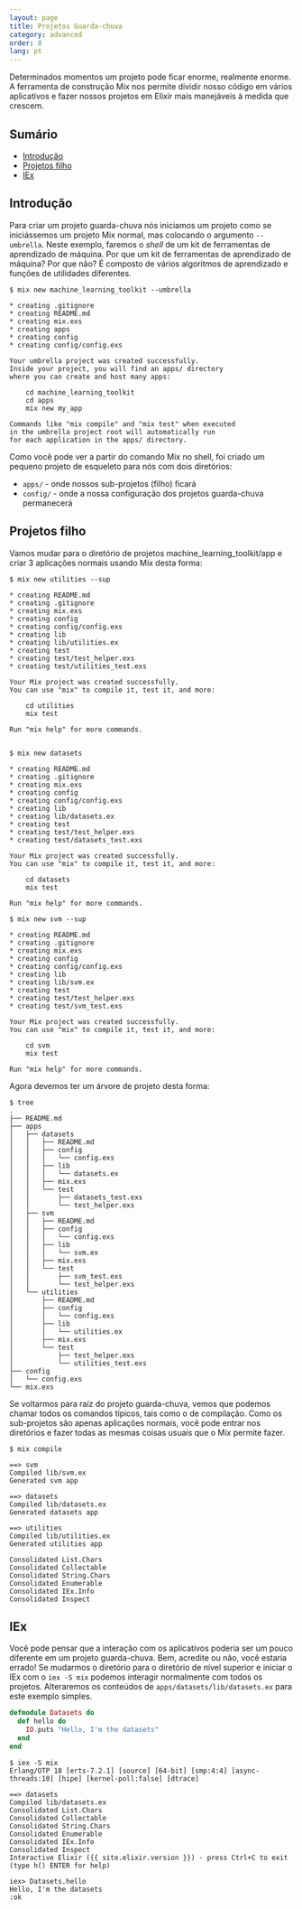```yaml
---
layout: page
title: Projetos Guarda-chuva
category: advanced
order: 8
lang: pt
---
```


Determinados momentos um projeto pode ficar enorme, realmente enorme. A ferramenta de construção Mix nos permite dividir nosso código em vários aplicativos e fazer nossos projetos em Elixir mais manejáveis à medida que crescem.

## Sumário

- [Introdução](#introducao)
- [Projetos filho](#projetos-filho)
- [IEx](#iex)

## <a name="introducao"></a>Introdução

Para criar um projeto guarda-chuva nós iniciamos um projeto como se iniciássemos um projeto Mix normal, mas colocando o argumento `--umbrella`. Neste exemplo, faremos o *shell* de um kit de ferramentas de aprendizado de máquina. Por que um kit de ferramentas de aprendizado de máquina? Por que não? É composto de vários algoritmos de aprendizado e funções de utilidades diferentes.


```shell
$ mix new machine_learning_toolkit --umbrella

* creating .gitignore
* creating README.md
* creating mix.exs
* creating apps
* creating config
* creating config/config.exs

Your umbrella project was created successfully.
Inside your project, you will find an apps/ directory
where you can create and host many apps:

    cd machine_learning_toolkit
    cd apps
    mix new my_app

Commands like "mix compile" and "mix test" when executed
in the umbrella project root will automatically run
for each application in the apps/ directory.
```

Como você pode ver a partir do comando Mix no shell, foi criado um pequeno projeto de esqueleto para nós com dois diretórios:

  - `apps/` - onde nossos sub-projetos (filho) ficará
  - `config/` - onde a nossa configuração dos  projetos guarda-chuva permanecerá


## Projetos filho

Vamos mudar para o diretório de projetos machine_learning_toolkit/app e criar 3 aplicações normais usando Mix desta forma:

```shell
$ mix new utilities --sup

* creating README.md
* creating .gitignore
* creating mix.exs
* creating config
* creating config/config.exs
* creating lib
* creating lib/utilities.ex
* creating test
* creating test/test_helper.exs
* creating test/utilities_test.exs

Your Mix project was created successfully.
You can use "mix" to compile it, test it, and more:

    cd utilities
    mix test

Run "mix help" for more commands.


$ mix new datasets

* creating README.md
* creating .gitignore
* creating mix.exs
* creating config
* creating config/config.exs
* creating lib
* creating lib/datasets.ex
* creating test
* creating test/test_helper.exs
* creating test/datasets_test.exs

Your Mix project was created successfully.
You can use "mix" to compile it, test it, and more:

    cd datasets
    mix test

Run "mix help" for more commands.

$ mix new svm --sup

* creating README.md
* creating .gitignore
* creating mix.exs
* creating config
* creating config/config.exs
* creating lib
* creating lib/svm.ex
* creating test
* creating test/test_helper.exs
* creating test/svm_test.exs

Your Mix project was created successfully.
You can use "mix" to compile it, test it, and more:

    cd svm
    mix test

Run "mix help" for more commands.
```

Agora devemos ter um árvore de projeto desta forma:

```shell
$ tree
.
├── README.md
├── apps
│   ├── datasets
│   │   ├── README.md
│   │   ├── config
│   │   │   └── config.exs
│   │   ├── lib
│   │   │   └── datasets.ex
│   │   ├── mix.exs
│   │   └── test
│   │       ├── datasets_test.exs
│   │       └── test_helper.exs
│   ├── svm
│   │   ├── README.md
│   │   ├── config
│   │   │   └── config.exs
│   │   ├── lib
│   │   │   └── svm.ex
│   │   ├── mix.exs
│   │   └── test
│   │       ├── svm_test.exs
│   │       └── test_helper.exs
│   └── utilities
│       ├── README.md
│       ├── config
│       │   └── config.exs
│       ├── lib
│       │   └── utilities.ex
│       ├── mix.exs
│       └── test
│           ├── test_helper.exs
│           └── utilities_test.exs
├── config
│   └── config.exs
└── mix.exs
```

Se voltarmos para raíz do projeto guarda-chuva, vemos que podemos chamar todos os comandos típicos, tais como o de compilação. Como os sub-projetos são apenas aplicações normais, você pode entrar nos diretórios e fazer todas as mesmas coisas usuais que o Mix permite fazer.

```
$ mix compile

==> svm
Compiled lib/svm.ex
Generated svm app

==> datasets
Compiled lib/datasets.ex
Generated datasets app

==> utilities
Compiled lib/utilities.ex
Generated utilities app

Consolidated List.Chars
Consolidated Collectable
Consolidated String.Chars
Consolidated Enumerable
Consolidated IEx.Info
Consolidated Inspect
```

## IEx

Você pode pensar que a interação com os aplicativos poderia ser um pouco diferente em um projeto guarda-chuva. Bem, acredite ou não, você estaria errado! Se mudarmos o diretório para o diretório de nível superior e iniciar o IEx com o `iex -S mix` podemos interagir normalmente com todos os projetos. Alteraremos os conteúdos de `apps/datasets/lib/datasets.ex` para este exemplo simples.

```elixir
defmodule Datasets do
  def hello do
    IO.puts "Hello, I'm the datasets"
  end
end
```

```shell
$ iex -S mix
Erlang/OTP 18 [erts-7.2.1] [source] [64-bit] [smp:4:4] [async-threads:10] [hipe] [kernel-poll:false] [dtrace]

==> datasets
Compiled lib/datasets.ex
Consolidated List.Chars
Consolidated Collectable
Consolidated String.Chars
Consolidated Enumerable
Consolidated IEx.Info
Consolidated Inspect
Interactive Elixir ({{ site.elixir.version }}) - press Ctrl+C to exit (type h() ENTER for help)

iex> Datasets.hello
Hello, I'm the datasets
:ok
```
